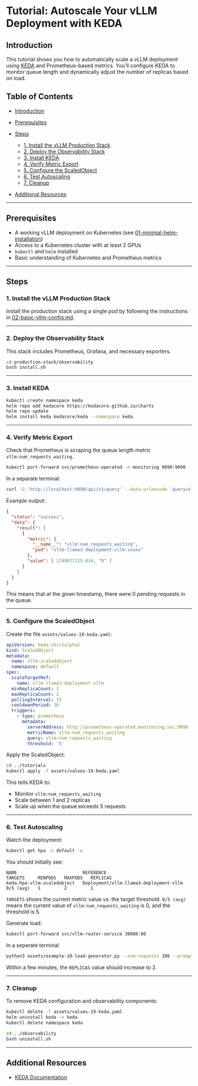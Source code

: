 # Tutorial: Autoscale Your vLLM Deployment with KEDA

## Introduction

This tutorial shows you how to automatically scale a vLLM deployment using [KEDA](https://keda.sh/) and Prometheus-based metrics. You’ll configure KEDA to monitor queue length and dynamically adjust the number of replicas based on load.

## Table of Contents

* [Introduction](#introduction)
* [Prerequisites](#prerequisites)
* [Steps](#steps)

  * [1. Install the vLLM Production Stack](#1-install-the-vllm-production-stack)
  * [2. Deploy the Observability Stack](#2-deploy-the-observability-stack)
  * [3. Install KEDA](#3-install-keda)
  * [4. Verify Metric Export](#4-verify-metric-export)
  * [5. Configure the ScaledObject](#5-configure-the-scaledobject)
  * [6. Test Autoscaling](#6-test-autoscaling)
  * [7. Cleanup](#7-cleanup)
* [Additional Resources](#additional-resources)

---

## Prerequisites

* A working vLLM deployment on Kubernetes (see [01-minimal-helm-installation](01-minimal-helm-installation.md))
* Access to a Kubernetes cluster with at least 2 GPUs
* `kubectl` and `helm` installed
* Basic understanding of Kubernetes and Prometheus metrics

---

## Steps

### 1. Install the vLLM Production Stack

Install the production stack using a single pod by following the instructions in [02-basic-vllm-config.md](02-basic-vllm-config.md).

---

### 2. Deploy the Observability Stack

This stack includes Prometheus, Grafana, and necessary exporters.

```bash
cd production-stack/observability
bash install.sh
```

---

### 3. Install KEDA

```bash
kubectl create namespace keda
helm repo add kedacore https://kedacore.github.io/charts
helm repo update
helm install keda kedacore/keda --namespace keda
```

---

### 4. Verify Metric Export

Check that Prometheus is scraping the queue length metric `vllm:num_requests_waiting`.

```bash
kubectl port-forward svc/prometheus-operated -n monitoring 9090:9090
```

In a separate terminal:

```bash
curl -G 'http://localhost:9090/api/v1/query' --data-urlencode 'query=vllm:num_requests_waiting'
```

Example output:

```json
{
  "status": "success",
  "data": {
    "result": [
      {
        "metric": {
          "__name__": "vllm:num_requests_waiting",
          "pod": "vllm-llama3-deployment-vllm-xxxxx"
        },
        "value": [ 1749077215.034, "0" ]
      }
    ]
  }
}
```

This means that at the given timestamp, there were 0 pending requests in the queue.

---

### 5. Configure the ScaledObject

Create the file `assets/values-19-keda.yaml`:

```yaml
apiVersion: keda.sh/v1alpha1
kind: ScaledObject
metadata:
  name: vllm-scaledobject
  namespace: default
spec:
  scaleTargetRef:
    name: vllm-llama3-deployment-vllm
  minReplicaCount: 1
  maxReplicaCount: 2
  pollingInterval: 15
  cooldownPeriod: 30
  triggers:
    - type: prometheus
      metadata:
        serverAddress: http://prometheus-operated.monitoring.svc:9090
        metricName: vllm:num_requests_waiting
        query: vllm:num_requests_waiting
        threshold: '5'
```

Apply the ScaledObject:

```bash
cd ../tutorials
kubectl apply -f assets/values-19-keda.yaml
```

This tells KEDA to:

* Monitor `vllm:num_requests_waiting`
* Scale between 1 and 2 replicas
* Scale up when the queue exceeds 5 requests

---

### 6. Test Autoscaling

Watch the deployment:

```bash
kubectl get hpa -n default -w
```

You should initially see:

```
NAME                         REFERENCE                                TARGETS     MINPODS   MAXPODS   REPLICAS
keda-hpa-vllm-scaledobject   Deployment/vllm-llama3-deployment-vllm   0/5 (avg)   1         2         1
```

`TARGETS` shows the current metric value vs. the target threshold.
`0/5 (avg)` means the current value of `vllm:num_requests_waiting` is 0, and the threshold is 5.

Generate load:

```bash
kubectl port-forward svc/vllm-router-service 30080:80 
```

In a seperate terminal
```bash 
python3 assets/example-10-load-generator.py --num-requests 100 --prompt-len 3000
```

Within a few minutes, the `REPLICAS` value should increase to 2.

---

### 7. Cleanup

To remove KEDA configuration and observability components:

```bash
kubectl delete -f assets/values-19-keda.yaml
helm uninstall keda -n keda
kubectl delete namespace keda

cd ../observability
bash uninstall.sh
```

---

## Additional Resources

* [KEDA Documentation](https://keda.sh/docs/)

